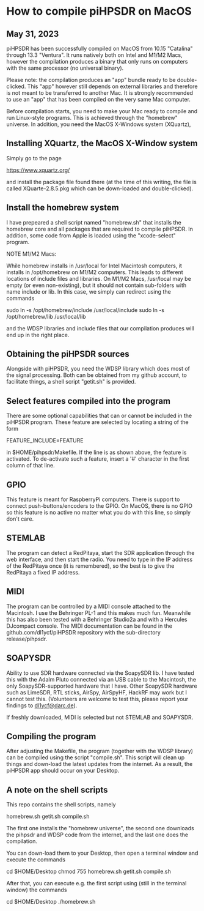 # How to compile piHPSDR on MacOS

May 31, 2023
------------

piHPSDR has been successfully compiled on MacOS from 10.15 "Catalina"
through 13.3 "Ventura". It runs natively both on Intel and M1/M2 Macs,
however the compilation produces a binary that only runs on computers
with the same processor (no universal binary).

Please note: the compilation produces an "app" bundle ready to
be double-clicked. This "app" however still depends on external
libraries and therefore is not meant to be transferred to another
Mac. It is strongly recommended to use an "app" that has been
compiled on the very same Mac computer.

Before compilation starts, you need to make your Mac ready to compile
and run Linux-style programs. This is achieved through the "homebrew"
universe. In addition, you need the MacOS X-Windows system (XQuartz),

Installing XQuartz, the MacOS X-Window system
---------------------------------------------

Simply go to the page

https://www.xquartz.org/

and install the package file found there (at the time of this writing,
the file is called XQuarte-2.8.5.pkg which can be down-loaded and
double-clicked).


Install the homebrew system
---------------------------

I have prepeared a shell script named "homebrew.sh" that installs
the homebrew core and all packages that are required to compile piHPSDR.
In addition, some code from Apple is loaded using the "xcode-select" 
program.

NOTE M1/M2 Macs:

While homebrew installs in /usr/local for Intel Macintosh computers, it
installs in /opt/homebrew on M1/M2 computers. This leads to different
locations of include files and libraries. On M1/M2 Macs, /usr/local
may be empty (or even non-existing), but it should not contain sub-folders
with name include or lib. In this case, we simply can redirect
using the commands

sudo ln -s /opt/homebrew/include /usr/local/include
sudo ln -s /opt/homebrew/lib     /usr/local/lib

and the WDSP libraries and include files that our compilation produces
will end up in the right place.

Obtaining the piHPSDR sources
-----------------------------

Alongside with piHPSDR, you need the WDSP library which does most of
the signal processing. Both can be obtained from my github account,
to facilitate things, a shell script "getit.sh" is provided.

Select features compiled into the program
-----------------------------------------

There are some optional capabilities that can or cannot be
included in the piHPSDR program. These feature are selected by
locating a string of the form

FEATURE_INCLUDE=FEATURE

in $HOME/pihpsdr/Makefile. If the line is as shown above, the feature
is activated. To de-activate such a feature, insert a '#' character
in the first column of that line.

GPIO
----
This feature is meant for RaspberryPi computers. There is support to 
connect push-buttons/encoders to the GPIO. On MacOS, there is no GPIO
so this feature is no active no matter what you do with this line, so
simply don't care.

STEMLAB
-------
The program can detect a RedPitaya, start the SDR application through the web
interface, and then start the radio. You need to type in the IP address of the
RedPitaya once (it is remembered), so the best is to give the RedPitaya a
fixed IP address.

MIDI  
----
The program can be controlled by a MIDI console attached to the Macintosh.
I use the Behringer PL-1 and this makes much fun. Meanwhile this has also
been tested with a Behringer Studio2a and with a Hercules DJcompact console.
The MIDI documentation can be found in the github.com/dl1ycf/piHPSDR repository
with the sub-directory release/pihpsdr.

SOAPYSDR
--------
Ability to use SDR hardware connected via the SoapySDR lib. I have tested this
with the Adalm Pluto connected via an USB cable to the Macintosh, the only
SoapySDR-supported hardware that I have. Other SoapySDR hardware
such as LimeSDR, RTL sticks, AirSpy, AirSpyHF, HackRF may work but I cannot
test this. (Volunteers are welcome to test
this, please report your findings to dl1ycf@darc.de).


If freshly downloaded, MIDI is selected but not STEMLAB and SOAPYSDR.


Compiling the program
---------------------

After adjusting the Makefile, the program (together with the WDSP library) can be
compiled using the script "compile.sh". This script will clean up things and
down-load the latest updates from the internet. As a result, the piHPSDR app 
should occur on your Desktop.


A note on the shell scripts
---------------------------

This repo contains the shell scripts, namely 

homebrew.sh
getit.sh
compile.sh

The first one installs the "homebrew universe", the second one downloads
the pihpsdr and WDSP code from the internet, and the last one does
the compilation.

You can down-load them to your Desktop, then open a terminal window and
execute the commands

cd $HOME/Desktop
chmod 755 homebrew.sh getit.sh compile.sh

After that, you can execute e.g. the first script using (still in the terminal window)
the commands

cd $HOME/Desktop
./homebrew.sh


